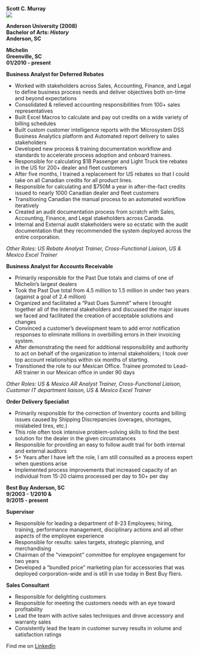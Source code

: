 **Scott C. Murray**    
![](https://media.licdn.com/mpr/mpr/shrinknp_400_400/p/1/005/09e/27c/1f36126.jpg) 

**Anderson University (2008)**  
**Bachelor of Arts: _History_**                              
**Anderson, SC**


**Michelin                
Greenville, SC  
01/2010 - present**

**Business Analyst for Deferred Rebates**

* Worked with stakeholders across Sales, Accounting, Finance, and Legal to define business process needs and deliver objectives both on-time and beyond expectations
* Consolidated & relieved accounting responsibilities from 100+ sales representatives
* Built Excel Macros to calculate and pay out credits on a wide variety of billing schedules
* Built custom customer intelligence reports with the Microsystem DSS Business Analytics platform and Automated report delivery to sales stakeholders
* Developed new process & training documentation workflow and standards to accelerate process adoption and onboard trainees.
* Responsible for calculating $1B Passenger and Light Truck tire rebates in the US for 200+ dealer and fleet customers
* After five months, I trained a replacement for US rebates so that I could take on all Canadian credits for all product lines. 
* Responsible for calculating and $750M a year in after-the-fact credits issued to nearly 1000 Canadian dealer and fleet customers
* Transitioning Canadian the manual process to an automated workflow iteratively
* Created an audit documentation process from scratch with Sales, Accounting, Finance, and Legal stakeholders across Canada. 
* Internal and External audit stakeholders were so ecstatic with the audit documentation that they recommended the system deployed across the entire corporation.  

_Other Roles: US Rebate Analyst Trainer, Cross-Functional Liaison, US & Mexico Excel Trainer_

**Business Analyst for Accounts Receivable** 

* Primarily responsible for the Past Due totals and claims of one of Michelin’s largest dealers
* Took the Past Due total from 4.5 million to 1.5 million in under two years (against a goal of 2.4 million)
* Organized and facilitated a “Past Dues Summit” where I brought together all of the internal stakeholders and discussed the major issues we faced and facilitated the creation of acceptable solutions and changes
* Convinced a customer’s development team to add error notification responses to eliminate millions in overbilling errors in their invoicing system. 
* After demonstrating the need for additional responsibility and authority to act on behalf of the organization to internal stakeholders; I took over top account relationships within six months of starting.
* Transitioned the role to our Mexican Office. Trainee promoted to Lead-AR trainer in our Mexican office in under 90 days

_Other Roles: US & Mexico AR Analyst Trainer, Cross-Functional Liaison, Customer IT department liaison, US & Mexico Excel Trainer_

**Order Delivery Specialist**

* Primarily responsible for the correction of Inventory counts and billing issues caused by Shipping Discrepancies (overages, shortages, mislabeled tires, etc.)
* This role often took intensive problem-solving skills to find the best solution for the dealer in the given circumstances 
* Responsible for providing an easy to follow audit trail for both internal and external auditors
* 5+ Years after I have left the role, I am still consulted as a process expert when questions arise
* Implemented process improvements that increased capacity of an individual from 15-20 claims processed per day to 50+ per day 



**Best Buy
Anderson, SC  
9/2003 - 1/2010 &  
9/2015 - present**

**Supervisor**

* Responsible for leading a department of 8-23 Employees; hiring, training, performance management, disciplinary actions and all other aspects of the employee experience
* Responsible for results: sales targets, strategic planning, and merchandising
* Chairman of the "viewpoint" committee for employee engagement for two years
* Developed a “bundled price” marketing plan for accessories that was deployed corporation-wide and is still in use today in Best Buy fliers. 

**Sales Consultant**

* Responsible for delighting customers
* Responsible for meeting the customers needs with an eye toward profitability
* Lead the team with active sales techniques and drove accessory and warranty sales
* Consistently lead the team in customer survey results in volume and satisfaction ratings 

Find me on [LinkedIn](https://www.linkedin.com/in/scott-murray-a0a50b25)  
